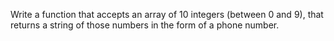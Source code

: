 Write a function that accepts an array of 10 integers (between 0 and 9), that returns a string of those numbers in the form of a phone number.